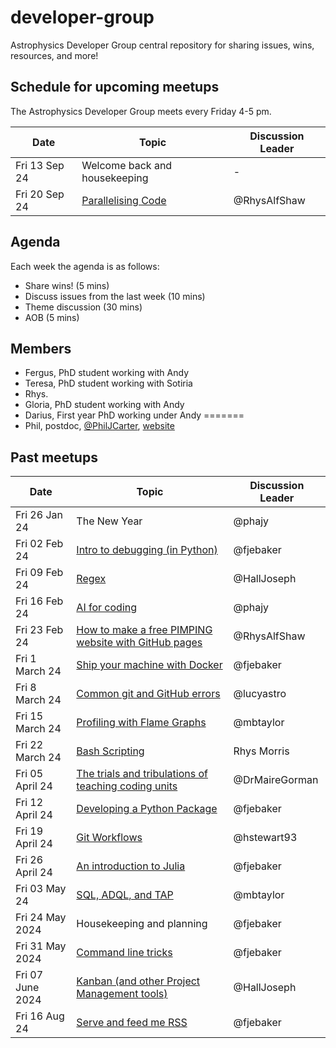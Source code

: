 # developer-group

Astrophysics Developer Group central repository for sharing issues, wins, resources, and more!

## Schedule for upcoming meetups

The Astrophysics Developer Group meets every Friday 4-5 pm.

| Date          | Topic                                                                                  | Discussion Leader |
| ------------- | -------------------------------------------------------------------------------------- | ----------------- |
| Fri 13 Sep 24 | Welcome back and housekeeping                                                          | -                 |
| Fri 20 Sep 24 | [Parallelising Code](https://github.com/astro-group-bristol/developer-group/issues/17) | @RhysAlfShaw      |

## Agenda

Each week the agenda is as follows:

- Share wins! (5 mins)
- Discuss issues from the last week (10 mins)
- Theme discussion (30 mins)
- AOB (5 mins)

## Members
- Fergus, PhD student working with Andy
- Teresa, PhD student working with Sotiria
- Rhys.
- Gloria, PhD student working with Andy
- Darius, First year PhD working under Andy
=======
- Phil, postdoc, [@PhilJCarter](https://github.com/PhilJCarter), [website](https://philipjcarter.com)

## Past meetups

| Date             | Topic                                                                                                                    | Discussion Leader |
| ---------------- | ------------------------------------------------------------------------------------------------------------------------ | ----------------- |
| Fri 26 Jan 24    | The New Year                                                                                                             | @phajy            |
| Fri 02 Feb 24    | [Intro to debugging (in Python)](https://github.com/astro-group-bristol/developer-group/issues/13)                       | @fjebaker         |
| Fri 09 Feb 24    | [Regex](https://github.com/astro-group-bristol/developer-group/issues/14)                                                | @HallJoseph       |
| Fri 16 Feb 24    | [AI for coding](https://github.com/astro-group-bristol/developer-group/issues/16)                                        | @phajy            |
| Fri 23 Feb 24    | [How to make a free PIMPING website with GitHub pages](https://github.com/astro-group-bristol/developer-group/issues/12) | @RhysAlfShaw      |
| Fri 1 March 24   | [Ship your machine with Docker](https://github.com/astro-group-bristol/developer-group/issues/18)                        | @fjebaker         |
| Fri 8 March 24   | [Common git and GitHub errors](https://github.com/astro-group-bristol/developer-group/issues/20)                         | @lucyastro        |
| Fri 15 March 24  | [Profiling with Flame Graphs](https://github.com/astro-group-bristol/developer-group/issues/19)                          | @mbtaylor         |
| Fri 22 March 24  | [Bash Scripting](https://github.com/astro-group-bristol/developer-group/issues/23)                                       | Rhys Morris       |
| Fri 05 April 24  | [The trials and tribulations of teaching coding units](https://github.com/astro-group-bristol/developer-group/issues/22) | @DrMaireGorman    |
| Fri 12 April 24  | [Developing a Python Package](https://github.com/astro-group-bristol/developer-group/issues/24)                          | @fjebaker         |
| Fri 19 April 24  | [Git Workflows](https://github.com/astro-group-bristol/developer-group/issues/6)                                         | @hstewart93       |
| Fri 26 April 24  | [An introduction to Julia](https://github.com/astro-group-bristol/developer-group/issues/26)                             | @fjebaker         |
| Fri 03 May 24    | [SQL, ADQL, and TAP](https://github.com/astro-group-bristol/developer-group/issues/28)                                   | @mbtaylor         |
| Fri 24 May 2024  | Housekeeping and planning                                                                                                | @fjebaker         |
| Fri 31 May 2024  | [Command line tricks](https://github.com/astro-group-bristol/developer-group/issues/43)                                  | @fjebaker         |
| Fri 07 June 2024 | [Kanban (and other Project Management tools)](https://github.com/astro-group-bristol/developer-group/issues/30)          | @HallJoseph       |
| Fri 16 Aug 24    | [Serve and feed me RSS](https://github.com/astro-group-bristol/developer-group/issues/15)                                | @fjebaker         |
